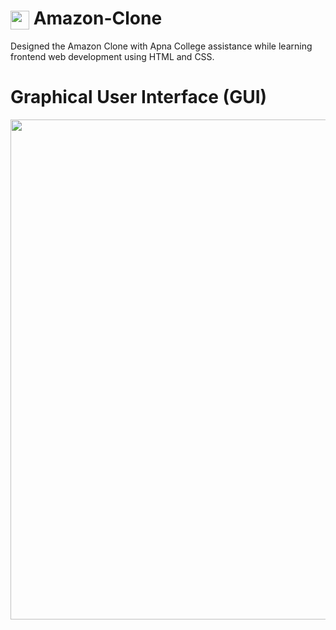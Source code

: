 <h1><img src="https://upload.wikimedia.org/wikipedia/commons/a/a9/Amazon_logo.svg" height="30px" style="vertical-align: middle;" /> Amazon-Clone</h1>

Designed the Amazon Clone with Apna College assistance while learning frontend web development using HTML and CSS.

# Graphical User Interface (GUI)

<img src="https://github.com/user-attachments/assets/2e0af408-7dbc-49f8-9eea-b8db6e5f3c23" height="800px" width="700px" />

